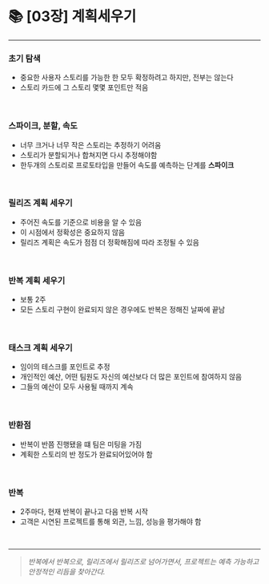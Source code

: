# 📚 [03장] 계획세우기

---

### 초기 탐색

* 중요한 사용자 스토리를 가능한 한 모두 확정하려고 하지만, 전부는 않는다
* 스토리 카드에 그 스토리 몇몇 포인트만 적음

<br/>

### 스파이크, 분할, 속도

* 너무 크거나 너무 작은 스토리는 추정하기 어려움
* 스토리가 분할되거나 합쳐지면 다시 추정해야함
* 한두개의 스토리로 프로토타입을 만들어 속도를 예측하는 단계를 **스파이크**

<br/>

### 릴리즈 계획 세우기

* 주어진 속도를 기준으로 비용을 알 수 있음
* 이 시점에서 정확성은 중요하지 않음
* 릴리즈 계획은 속도가 점점 더 정확해짐에 따라 조정될 수 있음

<br/>

### 반복 계획 세우기

* 보통 2주
* 모든 스토리 구현이 완료되지 않은 경우에도 반복은 정해진 날짜에 끝남

<br/>

### 태스크 계획 세우기

* 임이의 테스크를 포인트로 추정
* 개인적인 예산, 어떤 팀원도 자신의 예산보다 더 많은 포인트에 참여하지 않음
* 그들의 예산이 모두 사용될 때까지 계속

<br/>

### 반환점

* 반복이 반쯤 진행됐을 떄 팀은 미팅을 가짐
* 계획한 스토리의 반 정도가 완료되어있어야 함

<br/>

### 반복

* 2주마다, 현재 반복이 끝나고 다음 반복 시작
* 고객은 시연된 프로젝트를 통해 외관, 느낌, 성능을 평가해야 함

<br/>

---

> _반복에서 반복으로, 릴리즈에서 릴리즈로 넘어가면서, 프로젝트는 예측 가능하고 안정적인 리듬을 찾아간다._